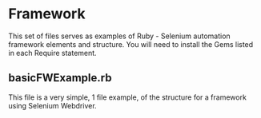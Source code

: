 Framework
=========

This set of files serves as examples of Ruby - Selenium automation framework elements and structure.
You will need to install the Gems listed in each Require statement.

## basicFWExample.rb
This file is a very simple, 1 file example, of the structure for a framework using Selenium Webdriver.